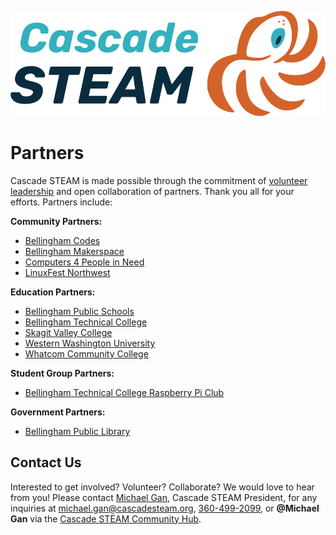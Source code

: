 <style>
  .header {
	display: none;
  }
  .footer {
	display: none;
  }
</style>

[![Cascade STEAM Logo](/assets/images/Cascade_STEAM_horizontal_logo_primary_1.png)](https://cascadesteam.org)

# Partners
Cascade STEAM is made possible through the commitment of [volunteer leadership](/leadership) and open collaboration of partners. Thank you all for your efforts. Partners include:

**Community Partners:**
- [Bellingham Codes](https://bellingham.codes)
- [Bellingham Makerspace](https://bellinghammakerspace.org)
- [Computers 4 People in Need](https://c4pin.org)
- [LinuxFest Northwest](https://lfnw.org)

**Education Partners:**
- [Bellingham Public Schools](https://bellinghamschools.org)
- [Bellingham Technical College](https://btc.edu)
- [Skagit Valley College](https://skagit.edu)
- [Western Washington University](https://wwu.edu)
- [Whatcom Community College](https://whatcom.edu)

**Student Group Partners:**
- [Bellingham Technical College Raspberry Pi Club](https://www.raspberrypiclub.org)

**Government Partners:**
- [Bellingham Public Library](https://bellinghampubliclibrary.org)

## Contact Us
Interested to get involved? Volunteer? Collaborate? We would love to hear from you! Please contact [Michael Gan](https://www.linkedin.com/in/michaelbgan), Cascade STEAM President, for any inquiries at [michael.gan@cascadesteam.org](mailto:michael.gan@cascadesteam.org), [360-499-2099](tel:3604992099), or **@Michael Gan** via the [Cascade STEAM Community Hub](http://discord.cascadesteam.org).
